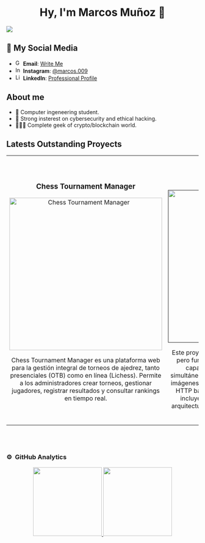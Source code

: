 <div align="center">
<h1 align="center">Hy, I'm Marcos Muñoz 👋</h1>
</div>
<img src="https://imagizer.imageshack.com/img922/2636/nEWr22.jpg">
<!-- Incluye esto en tu <head> si aún no usas Font Awesome -->
<link rel="stylesheet" href="https://cdnjs.cloudflare.com/ajax/libs/font-awesome/6.5.0/css/all.min.css" integrity="sha512-..." crossorigin="anonymous" referrerpolicy="no-referrer" />


## 🌟 My Social Media

- <img src="https://upload.wikimedia.org/wikipedia/commons/7/7e/Gmail_icon_%282020%29.svg" width="16" alt="Gmail"> **Email**: [Write Me](https://mail.google.com/mail/?view=cm&to=marcosmunozmerchan@gmail.com)  
- <img src="https://upload.wikimedia.org/wikipedia/commons/e/e7/Instagram_logo_2016.svg" width="16" alt="Instagram"> **Instagram**: [@marcos.009](https://instagram.com/marcos.009)  
- <img src="https://upload.wikimedia.org/wikipedia/commons/c/ca/LinkedIn_logo_initials.png" width="16" alt="LinkedIn"> **LinkedIn**: [Professional Profile](https://linkedin.com/in/marcos-mu%C3%B1oz-53a64a333/)  


## About me

- 📗 Computer ingeneering student.
- 🔐 Strong insterest on cybersecurity and ethical hacking.
- 🧑🏻‍💻 Complete geek of crypto/blockchain world.

## Latests Outstanding Proyects
<table>
<tr>
<td width="50%">
<h3 align="center">Chess Tournament Manager</h3>
<div align="center">
<a href="https://github.com/marcosmm1701/PSI" target="_blank"><img src="https://i.imgur.com/5AFiALM.png" width="400" alt="Chess Tournament Manager"></a>

<p>Chess Tournament Manager es una plataforma web para la gestión integral de torneos de ajedrez, tanto presenciales (OTB) como en línea (Lichess). Permite a los administradores crear torneos, gestionar jugadores, registrar resultados y consultar rankings en tiempo real.</p>
</div>
                                                                                      
</td>

<td width="50%">
               <br>
<h3 align="center">Servidor Web</h3>
<div align="center">                                       
<a href="" target="_blank"><img src="https://i.imgur.com/VoK3uA3.png" width="400" alt="Servidor http"></a>
<br>
</p>Este proyecto implementa un <strong>servidor web</strong> simple pero funcional utilizando sockets en Python. Es capaz de gestionar múltiples conexiones simultáneas, servir contenido estático (HTML, CSS, imágenes) y responder correctamente a peticiones HTTP básicas (GET, POST, OPTIONS). Además, incluye gestión de errores (como 404) y una arquitectura modular que facilita su comprensión y extensión.</p>
</div>                                                             
</table>                                                                                 
</div>
<br>
                                                              
</div>
<br>

### ⚙️ &nbsp;GitHub Analytics

<p align="center">
<a href="https://github.com/marcosmm1701">
  <img height="180em" src="https://github-readme-stats-eight-theta.vercel.app/api?username=marcosmm1701&show_icons=true&theme=algolia&include_all_commits=true&count_private=true"/>
  <img height="180em" src="https://github-readme-stats-eight-theta.vercel.app/api/top-langs/?username=marcosmm1701&layout=compact&langs_count=8&theme=algolia&count_private=true"/>
</a>
</p>
